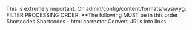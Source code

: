 This is extremely important.
On admin/config/content/formats/wysiwyg:
FILTER PROCESSING ORDER:
**The following MUST be in this order
  Shortcodes
  Shortcodes - html corrector
  Convert URLs into links

